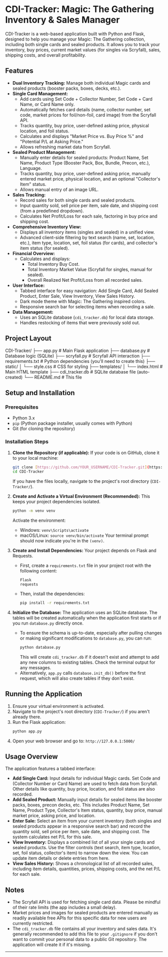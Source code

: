 ﻿# CDI-Tracker: Magic: The Gathering Inventory & Sales Manager

CDI-Tracker is a web-based application built with Python and Flask, designed to help you manage your Magic: The Gathering collection, including both single cards and sealed products. It allows you to track your inventory, buy prices, current market values (for singles via Scryfall), sales, shipping costs, and overall profitability.

## Features

* **Dual Inventory Tracking:** Manage both individual Magic cards and sealed products (booster packs, boxes, decks, etc.).
* **Single Card Management:**
    * Add cards using Set Code + Collector Number, Set Code + Card Name, or Card Name only.
    * Automatically fetches card details (name, collector number, set code, market prices for foil/non-foil, card image) from the Scryfall API.
    * Tracks quantity, buy price, user-defined asking price, physical location, and foil status.
    * Calculates and displays "Market Price vs. Buy Price %" and "Potential P/L at Asking Price."
    * Allows refreshing market data from Scryfall.
* **Sealed Product Management:**
    * Manually enter details for sealed products: Product Name, Set Name, Product Type (Booster Pack, Box, Bundle, Precon, etc.), Language.
    * Tracks quantity, buy price, user-defined asking price, manually entered market price, physical location, and an optional "Collector's Item" status.
    * Allows manual entry of an image URL.
* **Sales Tracking:**
    * Record sales for both single cards and sealed products.
    * Input quantity sold, sell price per item, sale date, and shipping cost (from a predefined dropdown).
    * Calculates Net Profit/Loss for each sale, factoring in buy price and shipping cost.
* **Comprehensive Inventory View:**
    * Displays all inventory items (singles and sealed) in a unified view.
    * Advanced client-side filtering by text search (name, set, location, etc.), item type, location, set, foil status (for cards), and collector's item status (for sealed).
* **Financial Overview:**
    * Calculates and displays:
        * Total Inventory Buy Cost.
        * Total Inventory Market Value (Scryfall for singles, manual for sealed).
        * Overall Realized Net Profit/Loss from all recorded sales.
* **User Interface:**
    * Tabbed interface for easy navigation: Add Single Card, Add Sealed Product, Enter Sale, View Inventory, View Sales History.
    * Dark mode theme with Magic: The Gathering inspired colors.
    * Responsive search bar for selecting items when recording a sale.
* **Data Management:**
    * Uses an SQLite database (`cdi_tracker.db`) for local data storage.
    * Handles restocking of items that were previously sold out.

## Project Layout

CDI-Tracker/
├── app.py               # Main Flask application
├── database.py          # Database logic (SQLite)
├── scryfall.py          # Scryfall API interaction
├── requirements.txt     # Python dependencies (you'll need to create this)
├── static/
│   └── style.css        # CSS for styling
├── templates/
│   └── index.html       # Main HTML template
├── cdi_tracker.db       # SQLite database file (auto-created)
└── README.md            # This file


## Setup and Installation

### Prerequisites

* Python 3.x
* `pip` (Python package installer, usually comes with Python)
* Git (for cloning the repository)

### Installation Steps

1.  **Clone the Repository (if applicable):**
    If your code is on GitHub, clone it to your local machine:
    ```bash
    git clone [https://github.com/YOUR_USERNAME/CDI-Tracker.git](https://github.com/YOUR_USERNAME/CDI-Tracker.git)
    cd CDI-Tracker
    ```
    If you have the files locally, navigate to the project's root directory (`CDI-Tracker/`).

2.  **Create and Activate a Virtual Environment (Recommended):**
    This keeps your project dependencies isolated.
    ```bash
    python -m venv venv
    ```
    Activate the environment:
    * Windows: `venv\Scripts\activate`
    * macOS/Linux: `source venv/bin/activate`
    Your terminal prompt should now indicate you're in the `(venv)`.

3.  **Create and Install Dependencies:**
    Your project depends on Flask and Requests.
    * First, create a `requirements.txt` file in your project root with the following content:
        ```
        Flask
        requests
        ```
    * Then, install the dependencies:
        ```bash
        pip install -r requirements.txt
        ```

4.  **Initialize the Database:**
    The application uses an SQLite database. The tables will be created automatically when the application first starts or if you run `database.py` directly once.
    * To ensure the schema is up-to-date, especially after pulling changes or making significant modifications to `database.py`, you can run:
        ```bash
        python database.py
        ```
        This will create `cdi_tracker.db` if it doesn't exist and attempt to add any new columns to existing tables. Check the terminal output for any messages.
    * Alternatively, `app.py` calls `database.init_db()` before the first request, which will also create tables if they don't exist.

## Running the Application

1.  Ensure your virtual environment is activated.
2.  Navigate to the project's root directory (`CDI-Tracker/`) if you aren't already there.
3.  Run the Flask application:
    ```bash
    python app.py
    ```
4.  Open your web browser and go to: `http://127.0.0.1:5000/`

## Usage Overview

The application features a tabbed interface:

* **Add Single Card:** Input details for individual Magic cards. Set Code and (Collector Number or Card Name) are used to fetch data from Scryfall. Other details like quantity, buy price, location, and foil status are also recorded.
* **Add Sealed Product:** Manually input details for sealed items like booster packs, boxes, precon decks, etc. This includes Product Name, Set Name, Product Type, Collector's Item status, quantity, buy price, manual market price, asking price, and location.
* **Enter Sale:** Select an item from your current inventory (both singles and sealed products appear in a responsive search bar) and record the quantity sold, sell price per item, sale date, and shipping cost. The system calculates net P/L for this sale.
* **View Inventory:** Displays a combined list of all your single cards and sealed products. Use the filter controls (text search, item type, location, set, foil status, collector's item) to narrow down the view. You can update item details or delete entries from here.
* **View Sales History:** Shows a chronological list of all recorded sales, including item details, quantities, prices, shipping costs, and the net P/L for each sale.

## Notes

* The Scryfall API is used for fetching single card data. Please be mindful of their rate limits (the app includes a small delay).
* Market prices and images for sealed products are entered manually as readily available free APIs for this specific data for new users are currently restricted.
* The `cdi_tracker.db` file contains all your inventory and sales data. It's generally recommended to add this file to your `.gitignore` if you don't want to commit your personal data to a public Git repository. The application will create it if it's missing.

---